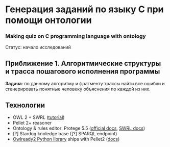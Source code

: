 # Генерация заданий по языку С при помощи онтологии #
### Making quiz on С programming language with ontology #

Статус: начало исследований

## Приближение 1. Алгоритмические структуры и трасса пошагового исполнения программы

**Задача**: по данному алгоритму и фрагменту трассы найти все ошибки и сгенерировать понятные человеку объяснения по каждой из них.

## Технологии

- OWL 2 + SWRL ([tutorial](http://dior.ics.muni.cz/~makub/owl))
- Pellet 2+ reasoner
- Ontology & rules editor: Protege 5.5 ([official docs](http://protegeproject.github.io/protege/class-expression-syntax/), [SWRL docs](https://github.com/protegeproject/swrlapi/wiki))
- [?] Stardog knoledge base ([?] SPARQL endpoint)
- [Owlready2 Python library](https://pypi.org/project/Owlready2/) ships with Pellet2 ([docs](https://owlready2.readthedocs.io/))


